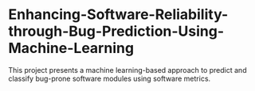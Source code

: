 # Enhancing-Software-Reliability-through-Bug-Prediction-Using-Machine-Learning
This project presents a machine learning-based approach to predict and classify bug-prone software modules using software metrics.
